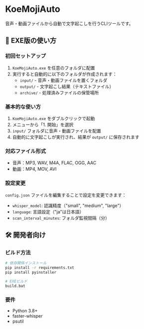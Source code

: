 # KoeMojiAuto

音声・動画ファイルから自動で文字起こしを行うCLIツールです。

## 🚀 EXE版の使い方

### 初回セットアップ
1. `KoeMojiAuto.exe` を任意のフォルダに配置
2. 実行すると自動的に以下のフォルダが作成されます：
   - `input/` - 音声・動画ファイルを置くフォルダ
   - `output/` - 文字起こし結果（テキストファイル）
   - `archive/` - 処理済みファイルの保管場所

### 基本的な使い方
1. `KoeMojiAuto.exe` をダブルクリックで起動
2. メニューから「1. 開始」を選択
3. `input/` フォルダに音声・動画ファイルを配置
4. 自動的に文字起こしが実行され、結果が `output/` に保存されます

### 対応ファイル形式
- 音声：MP3, WAV, M4A, FLAC, OGG, AAC
- 動画：MP4, MOV, AVI

### 設定変更
`config.json` ファイルを編集することで設定を変更できます：
- `whisper_model`: 認識精度（"small", "medium", "large"）
- `language`: 言語設定（"ja"は日本語）
- `scan_interval_minutes`: フォルダ監視間隔（分）

## 🛠️ 開発者向け

### ビルド方法
```bash
# 依存関係インストール
pip install -r requirements.txt
pip install pyinstaller

# EXEビルド
build.bat
```

### 要件
- Python 3.8+
- faster-whisper
- psutil
